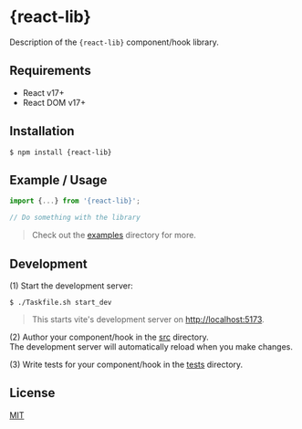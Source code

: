 # {react-lib}

Description of the `{react-lib}` component/hook library.

## Requirements
- React v17+
- React DOM v17+

## Installation

```shell
$ npm install {react-lib}
```

## Example / Usage

```js
import {...} from '{react-lib}';

// Do something with the library
```

> Check out the [examples](./examples) directory for more.

## Development

(1) Start the development server:

```shell
$ ./Taskfile.sh start_dev
```

> This starts vite's development server on
> [http://localhost:5173](http://localhost:5173). 

(2) Author your component/hook in the [src](./src) directory.<br>
The development server will automatically reload when you make changes.

(3) Write tests for your component/hook in the [tests](./tests) directory.

## License

[MIT](./LICENSE)
